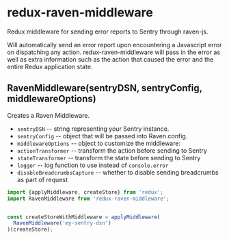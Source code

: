 # redux-raven-middleware

Redux middleware for sending error reports to Sentry through raven-js.

Will automatically send an error report upon encountering a Javascript error
on dispatching any action. redux-raven-middleware will pass in the error as
well as extra information such as the action that caused the error and the
entire Redux application state.

## RavenMiddleware(sentryDSN, sentryConfig, middlewareOptions)

Creates a Raven Middleware.

- `sentryDSN` -- string representing your Sentry instance.
- `sentryConfig` -- object that will be passed into Raven.config.
- `middlewareOptions` -- object to customize the middleware:
 - `actionTransformer` -- transform the action before sending to Sentry
 - `stateTransformer` -- transform the state before sending to Sentry
 - `logger` -- log function to use instead of `console.error`
 - `disableBreadcrumbsCapture` -- whether to disable sending breadcrumbs as part of request

```js
import {applyMiddleware, createStore} from 'redux';
import RavenMiddleware from 'redux-raven-middleware';


const createStoreWithMiddleware = applyMiddleware(
  RavenMiddleware('my-sentry-dsn')
)(createStore);
```
